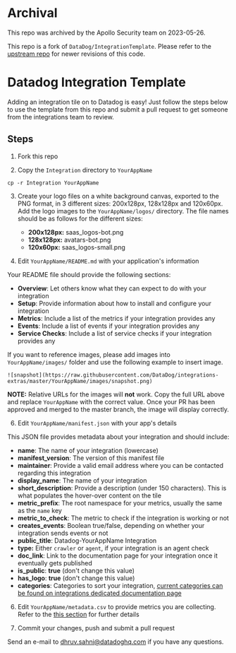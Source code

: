 # Archival
This repo was archived by the Apollo Security team on 2023-05-26. 

This repo is a fork of `DataDog/IntegrationTemplate`. Please refer to the [upstream repo](https://github.com/DataDog/IntegrationTemplate) for newer revisions of this code.


# Datadog Integration Template

Adding an integration tile on to Datadog is easy! Just follow the steps below to use the template from this repo and submit a pull request to get someone from the integrations team to review.

## Steps

1. Fork this repo

2. Copy the `Integration` directory to `YourAppName`

  `cp -r Integration YourAppName`

3. Create your logo files on a white background canvas, exported to the PNG format, in 3 different sizes: 200x128px, 128x128px and 120x60px. Add the logo images to the  `YourAppName/logos/` directory. The file names should be as follows for the different sizes:

    - **200x128px:** saas_logos-bot.png
    - **128x128px:** avatars-bot.png
    - **120x60px:** saas_logos-small.png


5. Edit `YourAppName/README.md` with your application's information

  Your README file should provide the following sections:

  - **Overview**: Let others know what they can expect to do with your integration
  - **Setup**: Provide information about how to install and configure your integration
  - **Metrics**: Include a list of the metrics if your integration provides any
  - **Events**: Include a list of events if your integration provides any
  - **Service Checks**: Include a list of service checks if your integration provides any

  If you want to reference images, please add images into `YourAppName/images/` folder and use the following example to insert image.

  ```
  ![snapshot](https://raw.githubusercontent.com/DataDog/integrations-extras/master/YourAppName/images/snapshot.png)
  ```
  **NOTE:** Relative URLs for the images will **not** work. Copy the full URL above and replace `YourAppName` with the correct value. Once your PR has been approved and merged to the master branch, the image will display correctly.

6. Edit `YourAppName/manifest.json` with your app's details

  This JSON file provides metadata about your integration and should include:

  - **name**: The name of your integration (lowercase)
  - **manifest_version**: The version of this manifest file
  - **maintainer**: Provide a valid email address where you can be contacted regarding this integration
  - **display_name**: The name of your integration
  - **short_description**: Provide a description (under 150 characters). This is what populates the hover-over content on the tile
  - **metric_prefix**: The root namespace for your metrics, usually the same as the `name` key
  - **metric_to_check**: The metric to check if the integration is working or not
  - **creates_events**: Boolean true/false, depending on whether your integration sends events or not
  - **public_title**: Datadog-YourAppName Integration
  - **type:** Either `crawler` or `agent`, if your integration is an agent check
  - **doc_link**: Link to the documentation page for your integration once it eventually gets published
  - **is_public**: **true** (don't change this value)
  - **has_logo**: **true** (don't change this value)
  - **categories**: Categories to sort your integration, [current categories can be found on integrations dedicated documentation page](https://docs.datadoghq.com/integrations/)

6. Edit `YourAppName/metadata.csv` to provide metrics you are collecting. Refer to the [this section](https://docs.datadoghq.com/developers/integrations/integration_sdk/#metadata-csv) for further details

6. Commit your changes, push and submit a pull request

Send an e-mail to dhruv.sahni@datadoghq.com if you have any questions.

